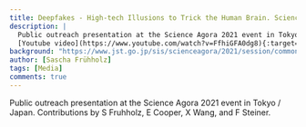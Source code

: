 ```yaml
---
title: Deepfakes - High-tech Illusions to Trick the Human Brain. Science from Switzerland
description: |
  Public outreach presentation at the Science Agora 2021 event in Tokyo / Japan. Link to
  [Youtube video](https://www.youtube.com/watch?v=FfhiGFA0dg8){:target="_blank"}.
background: "https://www.jst.go.jp/sis/scienceagora/2021/session/common/img/img11-a17_00.jpg"
author: [Sascha Frühholz]
tags: [Media]
comments: true
---
```


Public outreach presentation at the Science Agora 2021 event in Tokyo / Japan. Contributions by S Fruhholz, E Cooper, X Wang, and F Steiner.
